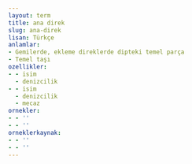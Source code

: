 ```yaml
---
layout: term
title: ana direk
slug: ana-direk
lisan: Türkçe
anlamlar:
- Gemilerde, ekleme direklerde dipteki temel parça
- Temel taşı
ozellikler:
- - isim
  - denizcilik
- - isim
  - denizcilik
  - mecaz
ornekler:
- - ''
- - ''
orneklerkaynak:
- - ''
- - ''
---
```

